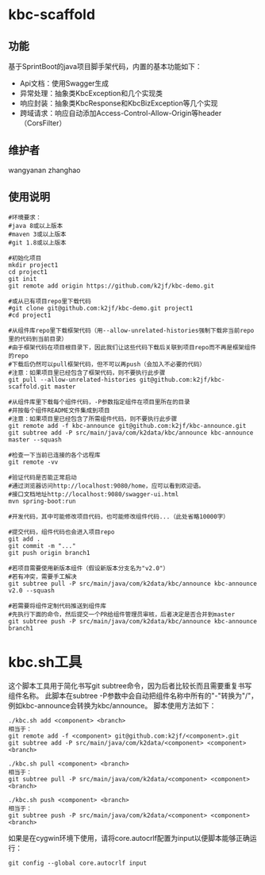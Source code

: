 # kbc-scaffold

## 功能
基于SprintBoot的java项目脚手架代码，内置的基本功能如下：
- Api文档：使用Swagger生成
- 异常处理：抽象类KbcException和几个实现类
- 响应封装：抽象类KbcResponse和KbcBizException等几个实现
- 跨域请求：响应自动添加Access-Control-Allow-Origin等header（CorsFilter）

## 维护者
wangyanan
zhanghao

## 使用说明
```shell
#环境要求：
#java 8或以上版本
#maven 3或以上版本
#git 1.8或以上版本

#初始化项目
mkdir project1
cd project1
git init
git remote add origin https://github.com/k2jf/kbc-demo.git

#或从已有项目repo里下载代码
#git clone git@github.com:k2jf/kbc-demo.git project1
#cd project1

#从组件库repo里下载框架代码（用--allow-unrelated-histories强制下载非当前repo里的代码到当前目录）
#由于框架代码在项目根目录下，因此我们让这些代码下载后关联到项目repo而不再是框架组件的repo
#下载后仍然可以pull框架代码，但不可以再push（会加入不必要的代码）
#注意：如果项目里已经包含了框架代码，则不要执行此步骤
git pull --allow-unrelated-histories git@github.com:k2jf/kbc-scaffold.git master

#从组件库里下载每个组件代码，-P参数指定组件在项目里所在的目录
#并按每个组件README文件集成到项目
#注意：如果项目里已经包含了所需组件代码，则不要执行此步骤
git remote add -f kbc-announce git@github.com:k2jf/kbc-announce.git
git subtree add -P src/main/java/com/k2data/kbc/announce kbc-announce master --squash

#检查一下当前已连接的各个远程库
git remote -vv

#验证代码是否能正常启动
#通过浏览器访问http://localhost:9080/home，应可以看到欢迎语。
#接口文档地址http://localhost:9080/swagger-ui.html
mvn spring-boot:run

#开发代码，其中可能修改项目代码，也可能修改组件代码...（此处省略10000字）

#提交代码，组件代码也会进入项目repo
git add .
git commit -m "..."
git push origin branch1

#若项目需要使用新版本组件（假设新版本分支名为"v2.0"）
#若有冲突，需要手工解决
git subtree pull -P src/main/java/com/k2data/kbc/announce kbc-announce v2.0 --squash

#若需要将组件定制代码推送到组件库
#先执行下面的命令，然后提交一个PR给组件管理员审核，后者决定是否合并到master
git subtree push -P src/main/java/com/k2data/kbc/announce kbc-announce branch1
```
# kbc.sh工具

这个脚本工具用于简化书写git subtree命令，因为后者比较长而且需要重复书写组件名称。
此脚本在subtree -P参数中会自动把组件名称中所有的"-"转换为"/"，例如kbc-announce会转换为kbc/announce。
脚本使用方法如下：
```shell
./kbc.sh add <component> <branch>
相当于：
git remote add -f <component> git@github.com:k2jf/<component>.git
git subtree add -P src/main/java/com/k2data/<component> <component> <branch>

./kbc.sh pull <component> <branch>
相当于：
git subtree pull -P src/main/java/com/k2data/<component> <component> <branch>

./kbc.sh push <component> <branch>
相当于：
git subtree push -P src/main/java/com/k2data/<component> <component> <branch>
```
如果是在cygwin环境下使用，请将core.autocrlf配置为input以便脚本能够正确运行：
```
git config --global core.autocrlf input
```